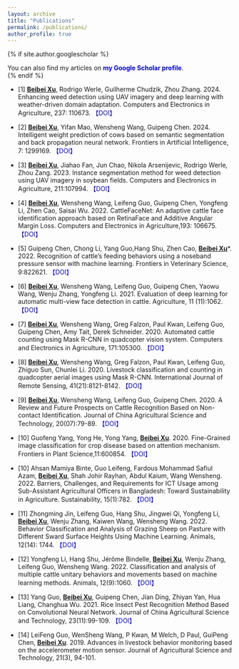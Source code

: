 ```yaml
---
layout: archive
title: "Publications"
permalink: /publications/
author_profile: true
---
```


{% if site.author.googlescholar %}
  <div class="wordwrap">You can also find my articles on <a href="{{site.author.googlescholar}}" style="color: blue; font-weight: bold; text-decoration: none;">my Google Scholar profile</a>.</div>
{% endif %}


* [1] <span style="text-decoration: underline; font-weight: bold;">Beibei Xu</span>, Rodrigo Werle, Guilherme Chudzik, Zhou Zhang. 2024. Enhancing weed detection using UAV imagery and deep learning with weather-driven domain adaptation. Computers and Electronics in Agriculture, 237: 110673.  <a href="https://doi.org/10.1016/j.compag.2025.110673" style="color: blue; text-decoration: none;">【DOI】</a>

* [2] <span style="text-decoration: underline; font-weight: bold;">Beibei Xu</span>, Yifan Mao, Wensheng Wang, Guipeng Chen. 2024. Intelligent weight prediction of cows based on semantic segmentation and back propagation neural network. Frontiers in Artificial Intelligence, 7: 1299169.  <a href="https://doi.org/10.3389/frai.2024.1299169" style="color: blue; text-decoration: none;">【DOI】</a>

* [3] <span style="text-decoration: underline; font-weight: bold;">Beibei Xu</span>, Jiahao Fan, Jun Chao, Nikola Arsenijevic, Rodrigo Werle, Zhou Zang. 2023. Instance segmentation method for weed detection using UAV imagery in soybean fields. Computers and Electronics in Agriculture, 211:107994. <a href="https://doi.org/10.1016/j.compag.2023.107994" style="color: blue; text-decoration: none;">【DOI】</a> 

* [4] <span style="text-decoration: underline; font-weight: bold;">Beibei Xu</span>, Wensheng Wang, Leifeng Guo, Guipeng Chen, Yongfeng Li, Zhen Cao, Saisai Wu. 2022. CattleFaceNet: An adaptive cattle face identification approach based on RetinaFace and Additive Angular Margin Loss. Computers and Electronics in Agriculture,193: 106675. <a href="https://doi.org/10.1016/j.compag.2021.106675" style="color: blue; text-decoration: none;">【DOI】</a>

* [5] Guipeng Chen, Chong Li, Yang Guo,Hang Shu, Zhen Cao, <span style="text-decoration: underline; font-weight: bold;">Beibei Xu</span>*. 2022. Recognition of cattle’s feeding behaviors using a noseband pressure sensor with machine learning. Frontiers in Veterinary Science, 9:822621. <a href="https://doi.org/10.3389/fvets.2022.822621" style="color: blue; text-decoration: none;">【DOI】</a>

* [6] <span style="text-decoration: underline; font-weight: bold;">Beibei Xu</span>, Wensheng Wang, Leifeng Guo, Guipeng Chen, Yaowu Wang, Wenju Zhang, Yongfeng Li. 2021. Evaluation of deep learning for automatic multi-view face detection in cattle. Agriculture, 11 (11):1062. <a href="https://doi.org/10.3390/agriculture11111062" style="color: blue; text-decoration: none;">【DOI】</a> 

* [7] <span style="text-decoration: underline; font-weight: bold;">Beibei Xu</span>, Wensheng Wang, Greg Falzon, Paul Kwan, Leifeng Guo, Guipeng Chen, Amy Tait, Derek Schneider. 2020. Automated cattle counting using Mask R-CNN in quadcopter vision system. Computers and Electronics in Agriculture, 171:105300. <a href="https://doi.org/10.1016/j.compag.2020.105300" style="color: blue; text-decoration: none;">【DOI】</a>  

* [8] <span style="text-decoration: underline; font-weight: bold;">Beibei Xu</span>, Wensheng Wang, Greg Falzon, Paul Kwan, Leifeng Guo, Zhiguo Sun, Chunlei Li. 2020. Livestock classification and counting in quadcopter aerial images using Mask R-CNN. International Journal of Remote Sensing, 41(21):8121-8142. <a href="https://doi.org/10.1080/01431161.2020.1734245" style="color: blue; text-decoration: none;">【DOI】</a>    

* [9] <span style="text-decoration: underline; font-weight: bold;">Beibei Xu</span>, Wensheng Wang, Leifeng Guo, Guipeng Chen. 2020. A Review and Future Prospects on Cattle Recognition Based on Non-contact Identification. Journal of China Agricultural Science and Technology, 20(07):79-89. <a href="https://doi.org/10.13304/j.nykjdb.2019.0580" style="color: blue; text-decoration: none;">【DOI】</a> 

* [10] Guofeng Yang, Yong He, Yong Yang, <span style="text-decoration: underline; font-weight: bold;">Beibei Xu</span>. 2020. Fine-Grained image classification for crop disease based on attention mechanism. Frontiers in Plant Science,11:600854. <a href="https://doi.org/10.3389/fpls.2020.600854" style="color: blue; text-decoration: none;">【DOI】</a> 

* [10] Ahsan Mamiya Binte, Guo Leifeng, Fardous Mohammad Safiul Azam, <span style="text-decoration: underline; font-weight: bold;">Beibei Xu</span>, Shah Johir Rayhan, Abdul Kaium, Wang Wensheng. 2022. Barriers, Challenges, and Requirements for ICT Usage among Sub-Assistant Agricultural Officers in Bangladesh: Toward Sustainability in Agriculture. Sustainability, 15(1):782. <a href="https://doi.org/10.3390/su15010782" style="color: blue; text-decoration: none;">【DOI】</a>  

* [11] Zhongming Jin, Leifeng Guo, Hang Shu, Jingwei Qi, Yongfeng Li, <span style="text-decoration: underline; font-weight: bold;">Beibei Xu</span>, Wenju Zhang, Kaiwen Wang, Wensheng Wang. 2022. Behavior Classification and Analysis of Grazing Sheep on Pasture with Different Sward Surface Heights Using Machine Learning. Animals, 12(14): 1744. <a href="https://doi.org/10.3390/ani12141744" style="color: blue; text-decoration: none;">【DOI】</a> 

* [12] Yongfeng Li, Hang Shu, Jérôme Bindelle, <span style="text-decoration: underline; font-weight: bold;">Beibei Xu</span>, Wenju Zhang, Leifeng Guo, Wensheng Wang. 2022. Classification and analysis of multiple cattle unitary behaviors and movements based on machine learning methods. Animals, 12(9):1060. <a href="https://doi.org/10.3390/ani12091060" style="color: blue; text-decoration: none;">【DOI】</a>  

* [13] Yang Guo, <span style="text-decoration: underline; font-weight: bold;">Beibei Xu</span>, Guipeng Chen, Jian Ding, Zhiyan Yan, Hua Liang, Changhua Wu. 2021. Rice Insect Pest Recognition Method Based on Convolutional Neural Network. Journal of China Agricultural Science and Technology, 23(11):99-109. <a href="https://doi.org/10.13304/j.nykjdb.2021.0300" style="color: blue; text-decoration: none;">【DOI】</a>  

* [14] LeiFeng Guo, WenSheng Wang, P Kwan, M Welch, D Paul, GuiPeng Chen, <span style="text-decoration: underline; font-weight: bold;">Beibei Xu</span>. 2019. Advances in livestock behavior monitoring based on the accelerometer motion sensor. Journal of Agricultural Science and Technology, 21(3), 94-101.
